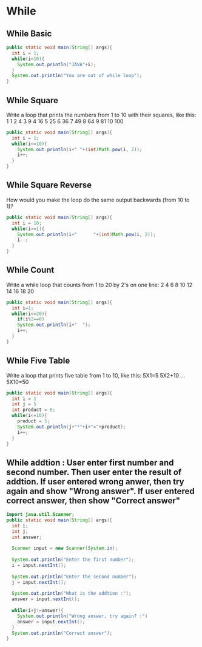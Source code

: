 While
=====
While Basic
-----------
```java
public static void main(String[] args){
  int i = 1;
  while(i<10){
    System.out.println("JAVA"+i);
  }
  System.out.println("You are out of while loop");
}
```

While Square
------------
Write a loop that prints the numbers from 1 to 10 with their squares, like this:
1		1
2		4
3		9
4		16
5		25
6		36
7		49
8		64
9		81
10		100
```java
public static void main(String[] args){
  int i = 1;
  while(i<=10){
    System.out.println(i+" "+(int)Math.pow(i, 2));
    i++;
  }
}
```

While Square Reverse
--------------------
How would you make the loop do the same output backwards (from 10 to 1)?
```java
public static void main(String[] args){
  int i = 10;
  while(i>=1){
    System.out.println(i+"      "+(int)Math.pow(i, 2));
    i--;
  }
}
```

While Count
-----------
Write a while loop that counts from 1 to 20 by 2's on one line:
2 4 6 8 10 12 14 16 18 20
```java
public static void main(String[] args){
  int i=1;
  while(i<=20){
    if(i%2==0)
    System.out.println(i+"  ");
    i++;
  }
}
```

While Five Table
----------------
Write a loop that prints five table from 1 to 10, like this:
5X1=5 5X2+10 ... 5X10=50
```java
public static void main(String[] args){
  int i = 1
  int j = 5
  int product = 0;
  while(i<=10){
    product = 5;
    System.out.println(j+"*"+i+"="+product);
    i++;
  }
}
```

While addtion : User enter first number and second number. Then user enter the result of addtion. If user entered wrong anwer, then try again and show "Wrong answer". If user entered correct answer, then show "Correct answer"
-----------------------------------------------------------------------------------------------------------------------------
```java
import java.util.Scanner;
public static void main(String[] args){
  int i;
  int j;
  int answer;
  
  Scanner input = new Scanner(System.in);
  
  System.out.println("Enter the first number");
  i = input.nextInt();
  
  System.out.println("Enter the second number");
  j = input.nextInt();
  
  System.out.println("What is the addtion :");
  answer = input.nextInt();
  
  while(i+j!=answer){
    System.out.println("Wrong answer, try again? :")
    answer = input.nextInt();
  }
  System.out.println("Correct answer");
}
```
